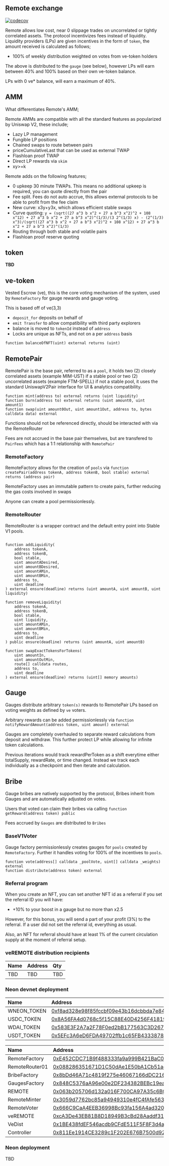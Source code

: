 ## Remote exchange

[![codecov](https://codecov.io/gh/remote-exchange/remote-exchange-contracts/branch/master/graph/badge.svg?token=U94WAFLRT7)](https://codecov.io/gh/remote-exchange/remote-exchange-contracts)

Remote allows low cost, near 0 slippage trades on uncorrelated or tightly correlated assets. The protocol incentivizes
fees instead of liquidity. Liquidity providers (LPs) are given incentives in the form of `token`, the amount received is
calculated as follows;

* 100% of weekly distribution weighted on votes from ve-token holders

The above is distributed to the `gauge` (see below), however LPs will earn between 40% and 100% based on their own
ve-token balance.

LPs with 0 ve* balance, will earn a maximum of 40%.

## AMM

What differentiates Remote's AMM;

Remote AMMs are compatible with all the standard features as popularized by Uniswap V2, these include;

* Lazy LP management
* Fungible LP positions
* Chained swaps to route between pairs
* priceCumulativeLast that can be used as external TWAP
* Flashloan proof TWAP
* Direct LP rewards via `skim`
* xy>=k

Remote adds on the following features;

* 0 upkeep 30 minute TWAPs. This means no additional upkeep is required, you can quote directly from the pair
* Fee split. Fees do not auto accrue, this allows external protocols to be able to profit from the fee claim
* New curve: x3y+y3x, which allows efficient stable swaps
* Curve
  quoting: `y = (sqrt((27 a^3 b x^2 + 27 a b^3 x^2)^2 + 108 x^12) + 27 a^3 b x^2 + 27 a b^3 x^2)^(1/3)/(3 2^(1/3) x) - (2^(1/3) x^3)/(sqrt((27 a^3 b x^2 + 27 a b^3 x^2)^2 + 108 x^12) + 27 a^3 b x^2 + 27 a b^3 x^2)^(1/3)`
* Routing through both stable and volatile pairs
* Flashloan proof reserve quoting

## token

**TBD**

## ve-token

Vested Escrow (ve), this is the core voting mechanism of the system, used by `RemoteFactory` for gauge rewards and gauge
voting.

This is based off of ve(3,3)

* `deposit_for` deposits on behalf of
* `emit Transfer` to allow compatibility with third party explorers
* balance is moved to `tokenId` instead of `address`
* Locks are unique as NFTs, and not on a per `address` basis

```
function balanceOfNFT(uint) external returns (uint)
```

## RemotePair

RemotePair is the base pair, referred to as a `pool`, it holds two (2) closely correlated assets (example MIM-UST) if a
stable pool or two (2) uncorrelated assets (example FTM-SPELL) if not a stable pool, it uses the standard UniswapV2Pair
interface for UI & analytics compatibility.

```
function mint(address to) external returns (uint liquidity)
function burn(address to) external returns (uint amount0, uint amount1)
function swap(uint amount0Out, uint amount1Out, address to, bytes calldata data) external
```

Functions should not be referenced directly, should be interacted with via the RemoteRouter

Fees are not accrued in the base pair themselves, but are transfered to `PairFees` which has a 1:1 relationship
with `RemotePair`

### RemoteFactory

RemoteFactory allows for the creation of `pools`
via ```function createPair(address tokenA, address tokenB, bool stable) external returns (address pair)```

RemoteFactory uses an immutable pattern to create pairs, further reducing the gas costs involved in swaps

Anyone can create a pool permissionlessly.

### RemoteRouter

RemoteRouter is a wrapper contract and the default entry point into Stable V1 pools.

```

function addLiquidity(
    address tokenA,
    address tokenB,
    bool stable,
    uint amountADesired,
    uint amountBDesired,
    uint amountAMin,
    uint amountBMin,
    address to,
    uint deadline
) external ensure(deadline) returns (uint amountA, uint amountB, uint liquidity)

function removeLiquidity(
    address tokenA,
    address tokenB,
    bool stable,
    uint liquidity,
    uint amountAMin,
    uint amountBMin,
    address to,
    uint deadline
) public ensure(deadline) returns (uint amountA, uint amountB)

function swapExactTokensForTokens(
    uint amountIn,
    uint amountOutMin,
    route[] calldata routes,
    address to,
    uint deadline
) external ensure(deadline) returns (uint[] memory amounts)

```

## Gauge

Gauges distribute arbitrary `token(s)` rewards to RemotePair LPs based on voting weights as defined by `ve` voters.

Arbitrary rewards can be added permissionlessly
via ```function notifyRewardAmount(address token, uint amount) external```

Gauges are completely overhauled to separate reward calculations from deposit and withdraw. This further protect LP
while allowing for infinite token calculations.

Previous iterations would track rewardPerToken as a shift everytime either totalSupply, rewardRate, or time changed.
Instead we track each individually as a checkpoint and then iterate and calculation.

## Bribe

Gauge bribes are natively supported by the protocol, Bribes inherit from Gauges and are automatically adjusted on votes.

Users that voted can claim their bribes via calling ```function getReward(address token) public```

Fees accrued by `Gauges` are distributed to `Bribes`

### BaseV1Voter

Gauge factory permissionlessly creates gauges for `pools` created by `RemoteFactory`. Further it handles voting for 100%
of the incentives to `pools`.

```
function vote(address[] calldata _poolVote, uint[] calldata _weights) external
function distribute(address token) external
```

### Referral program

When you create an NFT, you can set another NFT id as a referral if you set the referral ID you will have:

- +10% to your boost in a gauge but no more than x2.5

However, for this bonus, you will send a part of your profit (3%) to the referral.
If a user did not set the referral id, everything as usual. 

Also, an NFT for referral should have at least 1% of the current circulation supply at the moment of referral setup.

### veREMOTE distribution recipients

| Name | Address | Qty |
|:-----|:--------|:----|
| TBD   | TBD     | TBD |

### Neon devnet deployment

| Name        | Address                                                                                                                           |
|:------------|:----------------------------------------------------------------------------------------------------------------------------------|
| WNEON_TOKEN | [0xf8ad328e98f85fccbf09e43b16dcbbda7e84beab](https://neonscan.org/address/0xf8ad328e98f85fccbf09e43b16dcbbda7e84beab) |
| USDC_TOKEN  | [0x8A56FA4d0768c5f15C88E40D4256F41819AbaD56](https://neonscan.org/address/0x8A56FA4d0768c5f15C88E40D4256F41819AbaD56) |
| WDAI_TOKEN  | [0x583E3F2A7a2F78F0ed2bB177563C3D26769e52Ea](https://neonscan.org/address/0x583E3F2A7a2F78F0ed2bB177563C3D26769e52Ea) |
| USDT_TOKEN  | [0x5EFc3A6eD6FDA49702ffb1c65FB433387892b96d](https://neonscan.org/address/0x5EFc3A6eD6FDA49702ffb1c65FB433387892b96d)             |

| Name                 | Address                                                                                                               |
|:---------------------|:----------------------------------------------------------------------------------------------------------------------|
| RemoteFactory          | [0xE452CDC71B9f488333fa9a999B421BaC0cD988fc](https://neonscan.org/address/0xE452CDC71B9f488333fa9a999B421BaC0cD988fc) |
| RemoteRouter01         | [0x088286351671D1C50dAe1E50bA1Cb51ad62FfB65](https://neonscan.org/address/0x088286351671D1C50dAe1E50bA1Cb51ad62FfB65)                                                                                     |
| BribeFactory         | [0x8bDd46A71c4819f275e46067166dDC21676c44a7](https://neonscan.org/address/0x8bDd46A71c4819f275e46067166dDC21676c44a7)                                                                                                                      |
| GaugesFactory        | [0x848C5376aA96e00e2DF234382BEBc19ea902E75F](https://neonscan.org/address/0x848C5376aA96e00e2DF234382BEBc19ea902E75F)                                                                                                                      |
| REMOTE                 | [0x063b205706d132a016F700CA97A35c6BC9E412AE](https://neonscan.org/address/0x063b205706d132a016F700CA97A35c6BC9E412AE)                                                                             |
| RemoteMinter           | [0x3059d7762bc85a94949310e4fC4fAfe5638b9dbb](https://neonscan.org/address/0x3059d7762bc85a94949310e4fC4fAfe5638b9dbb)                                                                                                                      |
| RemoteVoter            | [0x666C9CaA4EEB36998Bc93fa156A4ad320A21CcBb](https://neonscan.org/address/0x666C9CaA4EEB36998Bc93fa156A4ad320A21CcBb)                                                                                                                      |
| veREMOTE               | [0xcA3De43EB81B8D18949B3cBd28Aaddf31214B4A6](https://neonscan.org/address/0xcA3De43EB81B8D18949B3cBd28Aaddf31214B4A6)                                                                                                                      |
| VeDist               | [0x1BE438fdEF546acdb9CFdE511F5F8F3d4a9972c9](https://neonscan.org/address/0x1BE438fdEF546acdb9CFdE511F5F8F3d4a9972c9)                                                                                                                      |
| Controller           | [0x811Ee1914CE3289c1F202E676B7500d92be8641f](https://neonscan.org/address/0x811Ee1914CE3289c1F202E676B7500d92be8641f)                                                                                                                      |

### Neon deployment

TBD
